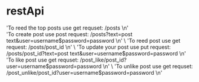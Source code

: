 # restApi
'To reed the top posts use get requset: /posts \n' \
'To create post use post request: /posts?text=post text&user=username$password=password \n' \
'To reed post use get request: /posts/post_id \n' \
'To update your post use put request: /posts/post_id?text=post text&user=username$password=password \n' \
'To like post use get requset: /post_like/post_id?user=username$password=password \n' \
'To unlike post use get requset: /post_unlike/post_id?user=username$password=password \n'

